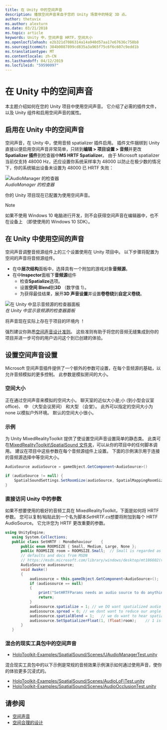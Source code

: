 ```yaml
---
title: 在 Unity 中的空间声音
description: 播放空间声音来自于您的 Unity 场景中的特定 3D 点。
author: thetuvix
ms.author: alexturn
ms.date: 03/21/2018
ms.topic: article
keywords: Unity 中，空间声音 HRTF，空间大小
ms.openlocfilehash: e2b321d7086314a14a940d57aa17e67636c758b8
ms.sourcegitcommit: 384b0087899cd835a3a965f75c6f6c607c9edd1b
ms.translationtype: MT
ms.contentlocale: zh-CN
ms.lasthandoff: 04/12/2019
ms.locfileid: "59590097"
---
```

# <a name="spatial-sound-in-unity"></a>在 Unity 中的空间声音

本主题介绍如何在您的 Unity 项目中使用空间声音。 它介绍了必需的插件文件，以及 Unity 组件和启用空间声音的属性。

## <a name="enabling-spatial-sound-in-unity"></a>启用在 Unity 中的空间声音

空间声音，在 Unity 中，使用音频 spatializer 插件启用。 插件文件捆绑到 Unity 直接以便启用空间声音非常简单，只转到**编辑 > 项目设置 > 音频**并更改**Spatializer 插件**到检查器中**MS HRTF Spatializer**。 由于 Microsoft spatializer 当前仅支持 48000 Hz，还应设置你系统采样率为 48000 以防止在极少数的情况下，你的系统输出设备未设置为 48000 已 HRTF 失败：

![AudioManager 的检查器](images/audio-250px.png)<br>
*AudioManager 的检查器*

你的 Unity 项目现在已配置为使用空间声音。

>[!NOTE]
>如果不使用 Windows 10 电脑进行开发，则不会获得空间声音在编辑器中，也不在设备上 （即使使用的 Windows 10 SDK）。

## <a name="using-spatial-sound-in-unity"></a>在 Unity 中使用空间的声音

空间声音调整音频源组件上的三个设置使用在 Unity 项目中。 以下步骤将配置为空间的声音将音频源组件。
* 在中**层次结构**面板中，选择具有一个附加的游戏对象**音频源**。
* 在中**Inspector**面板下**音频源**组件
    * 检查**Spatialize**选项。
    * 设置**空间 Blend**到**3D** （数字值 1）。
    * 为获得最佳结果，展开**3D 声音设置**并设置**卷卷绕**到**自定义卷绕**。

![在 Unity 中显示音频源的检查器面板](images/audiosource.png)<br>
*在 Unity 中显示音频源的检查器面板*

将声音现在实际上存在于项目的环境内 ！

强烈建议你熟悉[空间声音设计准则](spatial-sound-design.md)。 这些准则有助于将您的音频无缝集成到你的项目并进一步可你的用户访问这个到已创建的体验。

## <a name="setting-spatial-sound-settings"></a>设置空间声音设置

Microsoft 空间声音插件提供了一个额外的参数可设置，在每个音频源的基础，以允许音频模拟的更多控制。 此参数是模拟房间的大小。

### <a name="room-size"></a>空间大小

正在通过空间声音来模拟的空间大小。 聊天室的近似大小是;小 (到小型会议室 office)、 中 （大型会议房间） 和大型 （会堂）。 此外可以指定的空间大小为 none 以模拟户外环境。 默认的空间大小很小。

### <a name="example"></a>示例

为 Unity MixedRealityToolkit 提供了使设置空间声音设置简单的静态类。 此类可在[MixedRealityToolkit\SpatialSound 文件夹](https://github.com/Microsoft/MixedRealityToolkit-Unity/tree/htk_release/Assets/HoloToolkit/SpatialSound)，可以从你的项目中的任何脚本调用。 建议在项目中这些参数在每个音频源组件上设置。 下面的示例演示用于连接的音频源选择中等空间大小。

```cs
AudioSource audioSource = gameObject.GetComponent<AudioSource>()

if (audioSource != null) {
    SpatialSoundSettings.SetRoomSize(audioSource, SpatialMappingRoomSizes.Medium);
}
```

### <a name="directly-accessing-parameters-from-unity"></a>直接访问 Unity 中的参数

如果不想要使用的极好的音频工具在 MixedRealityToolkit，下面是如何将 HRTF 参数。 您可以复制/粘贴此到一个名为脚本*SetHRTF.cs*想要将附加到每个 HRTF AudioSource。 它允许您为 HRTF 更改重要的参数。

```cs
using UnityEngine;
   using System.Collections;
   public class SetHRTF : MonoBehaviour    {
       public enum ROOMSIZE { Small, Medium, Large, None };
       public ROOMSIZE room = ROOMSIZE.Small;  // Small is regarded as the "most average"
       // defaults and docs from MSDN
       // https://msdn.microsoft.com/library/windows/desktop/mt186602(v=vs.85).aspx
       AudioSource audiosource;
       void Awake()
       {
           audiosource = this.gameObject.GetComponent<AudioSource>();
           if (audiosource == null)
           {
               print("SetHRTFParams needs an audio source to do anything.");
               return;
           }
           audiosource.spatialize = 1; // we DO want spatialized audio
           audiosource.spread = 0; // we dont want to reduce our angle of hearing
           audiosource.spatialBlend = 1;   // we do want to hear spatialized audio
           audiosource.SetSpatializerFloat(1, (float)room);    // 1 is the roomsize param
       }
   }
```
### <a name="spatial-sound-in-mixed-reality-toolkit"></a>混合的现实工具包中的空间声音
- [HoloToolkit-Examples/SpatialSound/Scenes/UAudioManagerTest.unity](https://github.com/Microsoft/MixedRealityToolkit-Unity/blob/htk_release/Assets/HoloToolkit-Examples/SpatialSound/Scenes/UAudioManagerTest.unity)

混合现实工具包中的以下示例是常规的音频效果示例演示如何通过使用声音，使你的体验更多沉浸式的。
- [HoloToolkit-Examples/SpatialSound/Scenes/AudioLoFiTest.unity](https://github.com/Microsoft/MixedRealityToolkit-Unity/blob/htk_release/Assets/HoloToolkit-Examples/SpatialSound/Scenes/AudioLoFiTest.unity)
- [HoloToolkit-Examples/SpatialSound/Scenes/AudioOcclusionTest.unity](https://github.com/Microsoft/MixedRealityToolkit-Unity/blob/htk_release/Assets/HoloToolkit-Examples/SpatialSound/Scenes/AudioOcclusionTest.unity)

## <a name="see-also"></a>请参阅
* [空间声音](spatial-sound.md)
* [空间合理的设计](spatial-sound-design.md)
